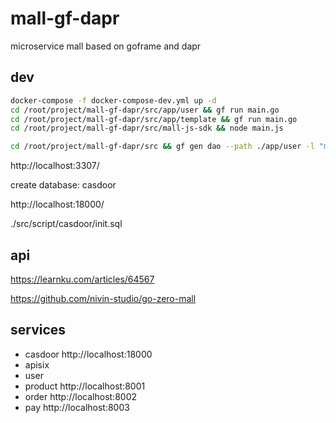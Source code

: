 # mall-gf-dapr

microservice mall based on goframe and dapr

## dev

```sh
docker-compose -f docker-compose-dev.yml up -d
cd /root/project/mall-gf-dapr/src/app/user && gf run main.go
cd /root/project/mall-gf-dapr/src/app/template && gf run main.go
cd /root/project/mall-gf-dapr/src/mall-js-sdk && node main.js

cd /root/project/mall-gf-dapr/src && gf gen dao --path ./app/user -l "mysql:root:12345678@tcp(db:3306)/user"
```

http://localhost:3307/

create database: casdoor

http://localhost:18000/

./src/script/casdoor/init.sql

## api

<https://learnku.com/articles/64567>

<https://github.com/nivin-studio/go-zero-mall>

## services

- casdoor http://localhost:18000
- apisix 
- user
- product http://localhost:8001
- order http://localhost:8002
- pay http://localhost:8003
